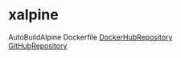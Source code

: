 # xalpine
  AutoBuildAlpine Dockerfile
[DockerHubRepository](https://hub.docker.com/r/ymst180/xalpine/)  
[GitHubRepository](https://github.com/ymst180/xxalpine)  
